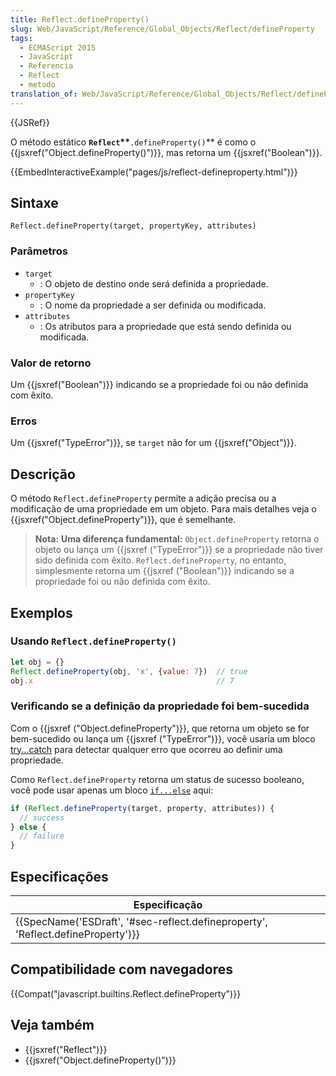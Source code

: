 ```yaml
---
title: Reflect.defineProperty()
slug: Web/JavaScript/Reference/Global_Objects/Reflect/defineProperty
tags:
  - ECMAScript 2015
  - JavaScript
  - Referencia
  - Reflect
  - metodo
translation_of: Web/JavaScript/Reference/Global_Objects/Reflect/defineProperty
---
```

{{JSRef}}

O método estático **`Reflect`\*\***`.defineProperty()`\*\* é como o {{jsxref("Object.defineProperty()")}}, mas retorna um {{jsxref("Boolean")}}.

{{EmbedInteractiveExample("pages/js/reflect-defineproperty.html")}}

## Sintaxe

```
Reflect.defineProperty(target, propertyKey, attributes)
```

### Parâmetros

- `target`
  - : O objeto de destino onde será definida a propriedade.
- `propertyKey`
  - : O nome da propriedade a ser definida ou modificada.
- `attributes`
  - : Os atributos para a propriedade que está sendo definida ou modificada.

### Valor de retorno

Um {{jsxref("Boolean")}} indicando se a propriedade foi ou não definida com êxito.

### Erros

Um {{jsxref("TypeError")}}, se `target` não for um {{jsxref("Object")}}.

## Descrição

O método `Reflect.defineProperty` permite a adição precisa ou a modificação de uma propriedade em um objeto. Para mais detalhes veja o {{jsxref("Object.defineProperty")}}, que é semelhante.

> **Nota:** **Uma diferença fundamental:** `Object.defineProperty` retorna o objeto ou lança um {{jsxref ("TypeError")}} se a propriedade não tiver sido definida com êxito. `Reflect.defineProperty`, no entanto, simplesmente retorna um {{jsxref ("Boolean")}} indicando se a propriedade foi ou não definida com êxito.

## Exemplos

### Usando `Reflect.defineProperty()`

```js
let obj = {}
Reflect.defineProperty(obj, 'x', {value: 7})  // true
obj.x                                         // 7
```

### Verificando se a definição da propriedade foi bem-sucedida

Com o {{jsxref ("Object.defineProperty")}}, que retorna um objeto se for bem-sucedido ou lança um {{jsxref ("TypeError")}}, você usaria um bloco [try...catch](/pt-BR/docs/Web/JavaScript/Reference/Statements/try...catch) para detectar qualquer erro que ocorreu ao definir uma propriedade.

Como `Reflect.defineProperty` retorna um status de sucesso booleano, você pode usar apenas um bloco [`if...else`](/en-US/docs/Web/JavaScript/Reference/Statements/if...else) aqui:

```js
if (Reflect.defineProperty(target, property, attributes)) {
  // success
} else {
  // failure
}
```

## Especificações

| Especificação                                                                                                |
| ------------------------------------------------------------------------------------------------------------ |
| {{SpecName('ESDraft', '#sec-reflect.defineproperty', 'Reflect.defineProperty')}} |

## Compatibilidade com navegadores

{{Compat("javascript.builtins.Reflect.defineProperty")}}

## Veja também

- {{jsxref("Reflect")}}
- {{jsxref("Object.defineProperty()")}}
